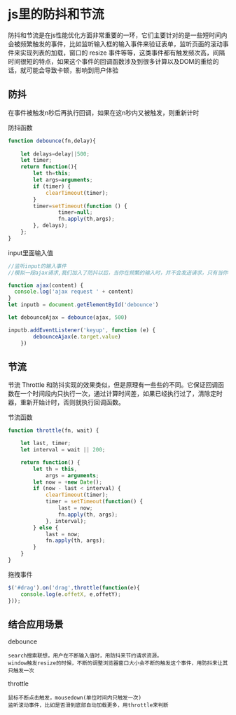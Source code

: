 # js里的防抖和节流

防抖和节流是在js性能优化方面非常重要的一环，它们主要针对的是一些短时间内会被频繁触发的事件，比如监听输入框的输入事件来验证表单，监听页面的滚动事件来实现列表的加载，窗口的 resize 事件等等，这类事件都有触发频次高，间隔时间很短的特点，如果这个事件的回调函数涉及到很多计算以及DOM的重绘的话，就可能会导致卡顿，影响到用户体验

## 防抖

在事件被触发n秒后再执行回调，如果在这n秒内又被触发，则重新计时

防抖函数

```js
function debounce(fn,delay){
 
    let delays=delay||500;
    let timer;
    return function(){
        let th=this;
        let args=arguments;
        if (timer) {
            clearTimeout(timer);
        }
        timer=setTimeout(function () {
                timer=null;
                fn.apply(th,args);
        }, delays);
    };
}
```

input里面输入值

```js
//监听input的输入事件 
//模拟一段ajax请求,我们加入了防抖以后，当你在频繁的输入时，并不会发送请求，只有当你在指定间隔内没有输入时，才会执行函数。如果停止输入但是在指定间隔内又输入，会重新触发计时。

function ajax(content) {
  console.log('ajax request ' + content)
}
let inputb = document.getElementById('debounce')

let debounceAjax = debounce(ajax, 500)

inputb.addEventListener('keyup', function (e) {
        debounceAjax(e.target.value)
    })
```

## 节流

节流 Throttle 和防抖实现的效果类似，但是原理有一些些的不同。它保证回调函数在一个时间段内只执行一次，通过计算时间差，如果已经执行过了，清除定时器，重新开始计时，否则就执行回调函数。

节流函数

```js
function throttle(fn, wait) {

    let last, timer;
    let interval = wait || 200;

    return function() {
        let th = this,
            args = arguments;
        let now = +new Date();
        if (now - last < interval) {
            clearTimeout(timer);
            timer = setTimeout(function() {
                last = now;
                fn.apply(th, args);
            }, interval);
        } else {
            last = now;
            fn.apply(th, args);
        }
    }
}
```

拖拽事件

```js
$('#drag').on('drag',throttle(function(e){
    console.log(e.offetX, e,offetY);
}));
```

## 结合应用场景

debounce

    search搜索联想，用户在不断输入值时，用防抖来节约请求资源。
    window触发resize的时候，不断的调整浏览器窗口大小会不断的触发这个事件，用防抖来让其只触发一次


throttle

    鼠标不断点击触发，mousedown(单位时间内只触发一次)
    监听滚动事件，比如是否滑到底部自动加载更多，用throttle来判断
